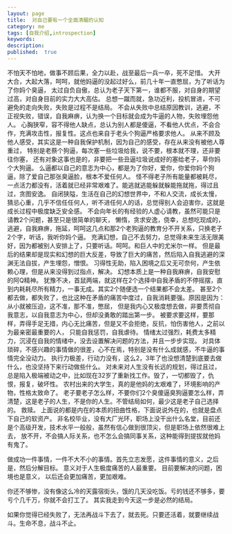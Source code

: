 ```yaml
---
layout: page
title:  对自己要有一个全面清醒的认知
category: me
tags: [自我介绍,introspection]
keywords:
description:
published:  true
---
```


不怕天不怕地，做事不顾后果，全力以赴，战至最后一兵一卒，死不足惜。
大开大合，大起大落，呵呵，就他妈逼的没起过好么，前几十年一直憋屈，为了听话为了你妈个臭逼，
太过自负自傲，总认为老子天下第一，谁都不服，对自身的期望过高，对自身目前的实力大大高估。
总想一蹴而就，急功近利，投机冒进，不可避免的走向失败，失败是过程不是结局。
不会从失败中总结原因教训，逃避，不正视失败，错误，自我麻痹，认为换一个目标就会成为牛逼的人物，失败埋怨他人。
心胸狭窄，容不得他人缺点，总认为别人都是傻逼，不看他人优点，不会合作，充满攻击性，报复性。这点也来自于老头个狗逼严格要求他人。
从来不顾及他人感受，其实这是一种自我保护机制，因为自己的感受，存在从来没有被他人尊重过，
特别是老蔡个狗逼，每次塞一些垃圾给我，说不要，根本就不理，还非要往你塞，
还有对象这事也是的，非要把一些丑逼垃圾说成好的塞给老子，草你妈个大狗逼。
么逼都以自己的意志为中心，都是为了你好，爱你，你爱你妈个狗逼，除了爱自己那张臭逼脸，根本不爱任何人。
怪不得老子所有能量都被耗尽，一点活力都没有，活着就已经非常艰难了。能逃就逃能躲就躲能拖就拖，得过且过，贪图安逸。
自闭狭隘，生活在自己的幻想世界中，不和人交流，成长太慢，
猜忌心重，几乎不信任任何人，听不进任何人的话，总觉得别人会迫害你，这就是成长过程中极度缺乏安全感。
不会向年长的有经验的人虚心请教，虽然可能只是请教2个问题，甚至只是很简单的聊天，
懒惰，贪求安逸，侥幸，总想吃现成的，逃避，自我麻痹，拖延，呵呵这几点和那2个老狗逼的教育分不开关系，只换老子2个字，听话，我听你妈个逼。
充满幻想，自己不去努力，总觉得未来生活无限美好，因为都被别人安排上了，只要听话。呵呵。和巨人中的尤米尔一样。
但是最后的结果却是现实和幻想的巨大反差，导致了巨大的痛苦，然后陷入自我逃避的深渊无法自拔，产生埋怨，憎恨。
习得性无助，陷入困境之后又无可奈何，产生依赖心理，但是从来没得到过指点，解决。
幻想本质上是一种自我麻痹，自我安慰的阿Q精神。
犹豫不决，首鼠两端，就这样在2个选择中自我矛盾的不停摇摆，直到内耗耗尽所有精力，一事无成。其实2个随便选一个结果都不会太差。
甚至2个都去做，都失败了，也比这种在矛盾的痛苦中度过，自我消耗要强。原因是因为：从小就被压迫，这不准，那不准，憋屈，
但是我内心又极度想去做，非要贯彻自我意志，以自我意志为中心，但却没勇敢的踏出第一步。
被要求要这样，要那样，弄得手足无措，内心无比痛苦，但是又不会拒绝，反抗，怕伤害他人，之前以为最亲密最重要的人，
只能自我惩罚，自我虐待。
情绪太过强烈，耗费太多精力，沉浸在自我的情绪中，没去设置解决问题的方法，并且一步步实现。
对具体琐碎，不感兴趣的事情做的很差，心不在焉，特别是没有什么成就感，不牛逼的事情完全没动力。
执行力极差，行动力没有，这么2，3年了也没想清楚到底要去做什么，也没坚持下来行动做些什么。
对未来对人生没有长远的规划，得过且过，总是陷入极端被动之中，比如现在32岁了重新找工作。毁了，一切都毁了，仇恨，报复，破坏性。
农村出来的大学生，真的是他妈的太艰难了，环境影响的产物，性格太致命了。
老子要老子怎么样，不要你们2个臭傻逼臭狗逼要怎么样，弄清楚，这是老子的人生，不是你的人生。不管结局如何，最少这是老子自己选择的。
救赎。
上面说的都是内在的本质的扭曲性格，下面说说外在的，也就是盘点下自己的软资产。
非名校毕业，没有大厂光环，职场上没干出什么名堂，目前还是个高级开发，技术水平一般般，虽然有信心做到很顶尖，但是职场上依然很难上去，
放不开，不会搞人际关系，也不怎么会搞同事关系，这种能得到提拔就他妈有鬼了。

做成功一件事情，一件不大不小的事情。首先立志发愿，这件事情的意义，之后是，然后分解目标。
意义对于人生极度痛苦的人最重要。
目前要解决的问题，困境也是意义，
以后还会更加痛苦，更加艰难。

你还不够惨，没有像这么冷的天露宿街头，饿的几天没吃饭。亏的钱还不够多，要亏个几千万，你就不会打工了。
其实我走到今天这一步是必然的结局。

如果你觉得已经失败了，无法再战斗下去了，就去死。只要还活着，就要继续战斗。生命不息，战斗不止。


